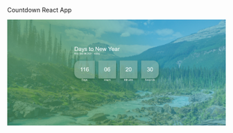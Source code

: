 Countdown React App

![](https://github.com/Mx-k-z/Countdown_react/blob/master/Screenshot/Countdown.png)
